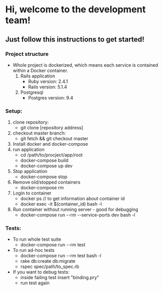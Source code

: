 # Hi, welcome to the development team!
## Just follow this instructions to get started!

### Project structure
* Whole project is dockerized, which means each service is contained within a Docker container.
    1. Rails application
        * Ruby version: 2.4.1
        * Rails version: 5.1.4
    2. Postgresql
        * Postgres version: 9.4

### Setup:
1. clone repository:
    * git clone [repository address]
2. checkout master branch:
    * git fetch && git checkout master
3. Install docker and docker-compose
4. run application
    * cd /path/to/procject/app/root
    * docker-compose build
    * docker-compose up dev
5. Stop application
    * docker-compose stop
6. Remove old/stopped containers
    * docker-compose rm
7. Login to container
    * docker ps // to get information about container id
    * docker exec -it $(container_id) bash -l
8. Run container without running server - good for debugging
    * docker-compose run --rm --service-ports dev bash -l

### Tests:
* To run whole test suite
    * docker-compose run --rm test
* To run ad-hoc tests
    * docker-compose run --rm test bash -l
    * rake db:create db:migrate
    * rspec spec/path/to_spec.rb
* If you want to debug tests:
    * inside failing test insert "binding.pry"
    * run test again
